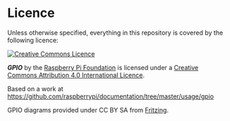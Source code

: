 # Licence

Unless otherwise specified, everything in this repository is covered by the following licence:

[![Creative Commons Licence](https://licensebuttons.net/l/by-sa/4.0/88x31.png)](http://creativecommons.org/licenses/by-sa/4.0/)

***GPIO*** by the [Raspberry Pi Foundation](https://www.raspberrypi.org/) is licensed under a [Creative Commons Attribution 4.0 International Licence](http://creativecommons.org/licenses/by-sa/4.0/).

Based on a work at https://github.com/raspberrypi/documentation/tree/master/usage/gpio

GPIO diagrams provided under CC BY SA from [Fritzing](http://fritzing.org/home/).
